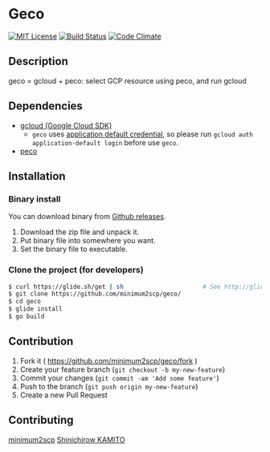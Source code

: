 # Geco

[![MIT License](http://img.shields.io/badge/license-MIT-blue.svg?style=flat)](LICENSE.txt)
[![Build Status](https://travis-ci.org/minimum2scp/geco.svg)](https://travis-ci.org/minimum2scp/geco)
[![Code Climate](https://codeclimate.com/github/minimum2scp/geco/badges/gpa.svg)](https://codeclimate.com/github/minimum2scp/geco)

## Description
 
geco = gcloud + peco: select GCP resource using peco, and run gcloud

## Dependencies

 * [gcloud (Google Cloud SDK)](https://cloud.google.com/sdk/)
   * `geco` uses [application default credential](https://developers.google.com/identity/protocols/application-default-credentials), so please run `gcloud auth application-default login` before use `geco`.
 * [peco](https://github.com/peco/peco)

## Installation

### Binary install

You can download binary from [Github releases](https://github.com/minimum2scp/geco/releases).

1. Download the zip file and unpack it.
2. Put binary file into somewhere you want.
3. Set the binary file to executable.

### Clone the project (for developers)

```bash
$ curl https://glide.sh/get | sh                      # See http://glide.sh/ for details
$ git clone https://github.com/minimum2scp/geco/
$ cd geco
$ glide install
$ go build
```

## Contribution

1. Fork it ( https://github.com/minimum2scp/geco/fork )
2. Create your feature branch (`git checkout -b my-new-feature`)
3. Commit your changes (`git commit -am 'Add some feature'`)
4. Push to the branch (`git push origin my-new-feature`)
5. Create a new Pull Request

## Contributing

[minimum2scp](https://github.com/minimum2scp)
[Shinichirow KAMITO](https://github.com/kamito)
